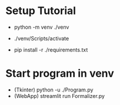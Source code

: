 # Setup Tutorial

- python -m venv ./venv

- ./venv/Scripts/activate

- pip install -r ./requirements.txt

# Start program in venv

- (Tkinter) python -u ./Program.py
- (WebApp) streamlit run Formalizer.py
